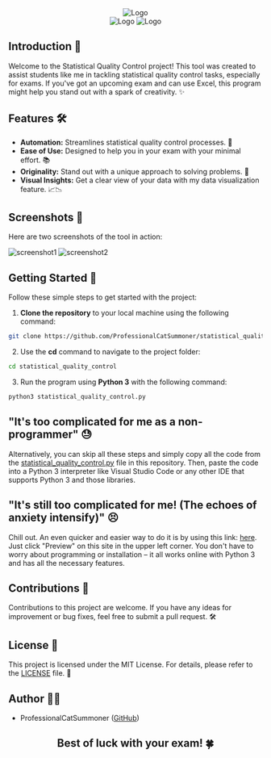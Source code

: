 <div align="center">
  <img src="https://github.com/ProfessionalCatSummoner/Statistical-Quality-Control-Exam-Assist-Program/assets/85062086/46d8a145-3edb-409e-abb1-d636f0341f52" alt="Logo">
</div>

<div align="center">
  <img src="https://img.shields.io/badge/Python-3776AB?style=for-the-badge&logo=python&logoColor=white" alt="Logo">
  <img src="https://img.shields.io/badge/Visual_Studio_Code-0078D4?style=for-the-badge&logo=visual%20studio%20code&logoColor=white" alt="Logo">
</div>

## Introduction 🚀

Welcome to the Statistical Quality Control project! This tool was created to assist students like me in tackling statistical quality control tasks, especially for exams. If you've got an upcoming exam and can use Excel, this program might help you stand out with a spark of creativity. ✨

## Features 🛠️

- **Automation:** Streamlines statistical quality control processes. 🤖
- **Ease of Use:** Designed to help you in your exam with your minimal effort. 📚
- **Originality:** Stand out with a unique approach to solving problems. 🌟
- **Visual Insights:** Get a clear view of your data with my data visualization feature. 📈📉

## Screenshots 📸

Here are two screenshots of the tool in action:

![screenshot1](https://github.com/ProfessionalCatSummoner/statistical_quality_control/assets/85062086/9eaccfef-dba2-4113-9563-7218a90b6c9e)
![screenshot2](https://github.com/ProfessionalCatSummoner/statistical_quality_control/assets/85062086/3fc430d7-56ee-4a7b-8d9a-62bf59abbe88)

## Getting Started 🚀

Follow these simple steps to get started with the project:

1. **Clone the repository** to your local machine using the following command:

  ```bash
  git clone https://github.com/ProfessionalCatSummoner/statistical_quality_control.git
  ```

2. Use the **cd** command to navigate to the project folder:

  ```bash
  cd statistical_quality_control
  ```

3. Run the program using **Python 3** with the following command:

  ```bash
  python3 statistical_quality_control.py
  ```
## "It's too complicated for me as a non-programmer" 😓

Alternatively, you can skip all these steps and simply copy all the code from the <a href="https://github.com/ProfessionalCatSummoner/Statistical-Quality-Control-Exam-Assist-Program/blob/main/statistical_quality_control.py">statistical_quality_control.py</a> file in this repository. Then, paste the code into a Python 3 interpreter like Visual Studio Code or any other IDE that supports Python 3 and those libraries.

## "It's still too complicated for me! (The echoes of anxiety intensify)" 😣

Chill out. An even quicker and easier way to do it is by using this link: <a href="http://tpcg.io/_68CG3I">here</a>. Just click "Preview" on this site in the upper left corner. You don't have to worry about programming or installation – it all works online with Python 3 and has all the necessary features.

## Contributions 🤝

Contributions to this project are welcome. If you have any ideas for improvement or bug fixes, feel free to submit a pull request. 🛠️

## License 📜

This project is licensed under the MIT License. For details, please refer to the [LICENSE](LICENSE) file. 📄

## Author 👨‍💻

- ProfessionalCatSummoner ([GitHub](https://github.com/ProfessionalCatSummoner))

<h2 align="center">
Best of luck with your exam! 🍀
</h2>
